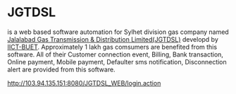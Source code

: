# JGTDSL
is a web based software automation for Sylhet division gas company named [Jalalabad Gas Transmission & Distribution Limited(JGTDSL)](https://jalalabadgas.org.bd/) developd by [IICT-BUET](https://iict.buet.ac.bd/).
Approximately 1 lakh gas comsumers are benefited from this software. All of their Customer connection event, Billing, Bank transaction, Online payment, Mobile payment, Defaulter sms notification, Disconnection alert are provided from this software.

http://103.94.135.151:8080/JGTDSL_WEB/login.action
